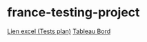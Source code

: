 # france-testing-project

[Lien excel (Tests plan)](https://efrei365net-my.sharepoint.com/:x:/g/personal/laurent_han_efrei_net/Ed2StahjUe1Fu3YyxYmqO58B7Rql8hnNzPLOPy_uiXH33w?e=tkaKGW)
[Tableau Bord](https://efrei365net-my.sharepoint.com/:w:/g/personal/laurent_han_efrei_net/EeMxeWUgGlVEugnGPe2sTzwBSUOOZz55jH7TbyGTEoZ3HQ?e=M8T8gH)
